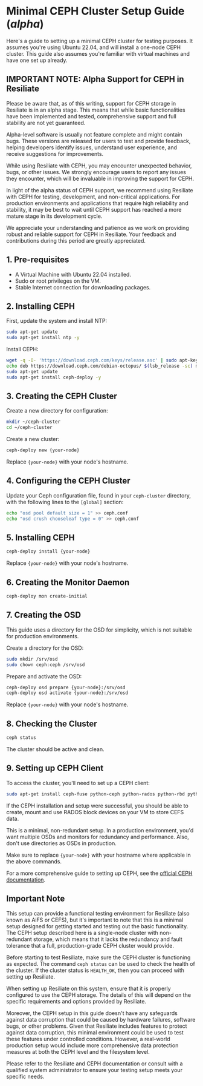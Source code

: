 # Minimal CEPH Cluster Setup Guide (*alpha*)

Here's a guide to setting up a minimal CEPH cluster for testing purposes. It assumes you're using Ubuntu 22.04, and will install a one-node CEPH cluster. This guide also assumes you're familiar with virtual machines and have one set up already.

## IMPORTANT NOTE: Alpha Support for CEPH in Resiliate

Please be aware that, as of this writing, support for CEPH storage in Resiliate is in an alpha stage. This means that while basic functionalities have been implemented and tested, comprehensive support and full stability are not yet guaranteed. 

Alpha-level software is usually not feature complete and might contain bugs. These versions are released for users to test and provide feedback, helping developers identify issues, understand user experience, and receive suggestions for improvements.

While using Resiliate with CEPH, you may encounter unexpected behavior, bugs, or other issues. We strongly encourage users to report any issues they encounter, which will be invaluable in improving the support for CEPH.

In light of the alpha status of CEPH support, we recommend using Resiliate with CEPH for testing, development, and non-critical applications. For production environments and applications that require high reliability and stability, it may be best to wait until CEPH support has reached a more mature stage in its development cycle.

We appreciate your understanding and patience as we work on providing robust and reliable support for CEPH in Resiliate. Your feedback and contributions during this period are greatly appreciated.


## 1. Pre-requisites

- A Virtual Machine with Ubuntu 22.04 installed.
- Sudo or root privileges on the VM.
- Stable Internet connection for downloading packages.

## 2. Installing CEPH

First, update the system and install NTP:

```bash
sudo apt-get update
sudo apt-get install ntp -y
```

Install CEPH:

```bash
wget -q -O- 'https://download.ceph.com/keys/release.asc' | sudo apt-key add -
echo deb https://download.ceph.com/debian-octopus/ $(lsb_release -sc) main | sudo tee /etc/apt/sources.list.d/ceph.list
sudo apt-get update
sudo apt-get install ceph-deploy -y
```

## 3. Creating the CEPH Cluster

Create a new directory for configuration:

```bash
mkdir ~/ceph-cluster
cd ~/ceph-cluster
```

Create a new cluster:

```bash
ceph-deploy new {your-node}
```

Replace `{your-node}` with your node's hostname.

## 4. Configuring the CEPH Cluster

Update your Ceph configuration file, found in your `ceph-cluster` directory, with the following lines to the `[global]` section:

```bash
echo "osd pool default size = 1" >> ceph.conf
echo "osd crush chooseleaf type = 0" >> ceph.conf
```

## 5. Installing CEPH

```bash
ceph-deploy install {your-node}
```

Replace `{your-node}` with your node's hostname.

## 6. Creating the Monitor Daemon

```bash
ceph-deploy mon create-initial
```

## 7. Creating the OSD

This guide uses a directory for the OSD for simplicity, which is not suitable for production environments.

Create a directory for the OSD:

```bash
sudo mkdir /srv/osd
sudo chown ceph:ceph /srv/osd
```

Prepare and activate the OSD:

```bash
ceph-deploy osd prepare {your-node}:/srv/osd
ceph-deploy osd activate {your-node}:/srv/osd
```

Replace `{your-node}` with your node's hostname.

## 8. Checking the Cluster

```bash
ceph status
```

The cluster should be active and clean.

## 9. Setting up CEPH Client

To access the cluster, you'll need to set up a CEPH client:

```bash
sudo apt-get install ceph-fuse python-ceph python-rados python-rbd python-cephfs librados2 librbd1 libcephfs1 libradosstriper1 python-rgw -y
```

If the CEPH installation and setup were successful, you should be able to create, mount and use RADOS block devices on your VM to store CEFS data.

This is a minimal, non-redundant setup. In a production environment, you'd want multiple OSDs and monitors for redundancy and performance. Also, don't use directories as OSDs in production.

Make sure to replace `{your-node}` with your hostname where applicable in the above commands.

For a more comprehensive guide to setting up CEPH, see the [official CEPH documentation](http://docs.ceph.com/docs/master/start/).

## Important Note

This setup can provide a functional testing environment for Resiliate (also known as AiFS or CEFS), but it's important to note that this is a minimal setup designed for getting started and testing out the basic functionality. The CEPH setup described here is a single-node cluster with non-redundant storage, which means that it lacks the redundancy and fault tolerance that a full, production-grade CEPH cluster would provide.

Before starting to test Resiliate, make sure the CEPH cluster is functioning as expected. The command `ceph status` can be used to check the health of the cluster. If the cluster status is `HEALTH_OK`, then you can proceed with setting up Resiliate.

When setting up Resiliate on this system, ensure that it is properly configured to use the CEPH storage. The details of this will depend on the specific requirements and options provided by Resiliate.

Moreover, the CEPH setup in this guide doesn't have any safeguards against data corruption that could be caused by hardware failures, software bugs, or other problems. Given that Resiliate includes features to protect against data corruption, this minimal environment could be used to test these features under controlled conditions. However, a real-world production setup would include more comprehensive data protection measures at both the CEPH level and the filesystem level.

Please refer to the Resiliate and CEPH documentation or consult with a qualified system administrator to ensure your testing setup meets your specific needs.
